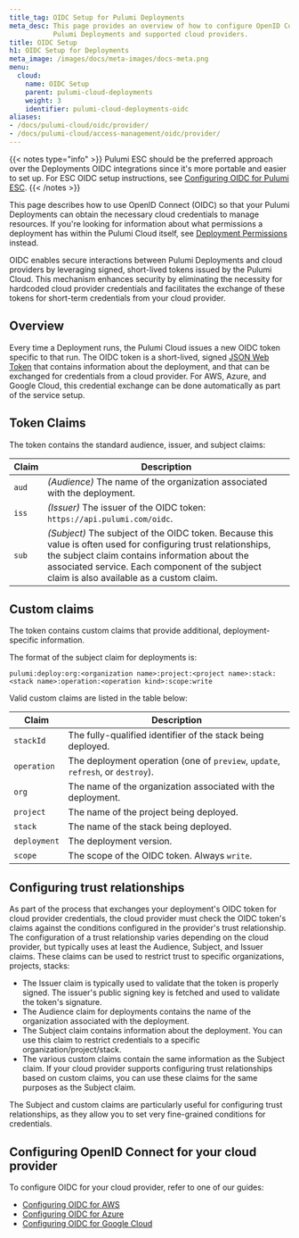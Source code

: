 ```yaml
---
title_tag: OIDC Setup for Pulumi Deployments
meta_desc: This page provides an overview of how to configure OpenID Connect (OIDC) integration between
           Pulumi Deployments and supported cloud providers.
title: OIDC Setup
h1: OIDC Setup for Deployments
meta_image: /images/docs/meta-images/docs-meta.png
menu:
  cloud:
    name: OIDC Setup
    parent: pulumi-cloud-deployments
    weight: 3
    identifier: pulumi-cloud-deployments-oidc
aliases:
- /docs/pulumi-cloud/oidc/provider/
- /docs/pulumi-cloud/access-management/oidc/provider/
---
```


{{< notes type="info" >}}
Pulumi ESC should be the preferred approach over the Deployments OIDC integrations since it's more portable and easier to set up. For ESC OIDC setup instructions, see [Configuring OIDC for Pulumi ESC](/docs/esc/environments/configuring-oidc/).
{{< /notes >}}

This page describes how to use OpenID Connect (OIDC) so that your Pulumi Deployments can obtain the necessary cloud credentials to manage resources. If you're looking for information about what permissions a deployment has within the Pulumi Cloud itself, see [Deployment Permissions](/docs/pulumi-cloud/deployments/reference/#deployment-permissions) instead.

OIDC enables secure interactions between Pulumi Deployments and cloud providers by leveraging signed, short-lived tokens issued by the Pulumi Cloud. This mechanism enhances security by eliminating the necessity for hardcoded cloud provider credentials and facilitates the exchange of these tokens for short-term credentials from your cloud provider.

## Overview

Every time a Deployment runs, the Pulumi Cloud issues a new OIDC token specific to that run. The OIDC token is a short-lived, signed [JSON Web Token](https://jwt.io) that contains information about the deployment, and that can be exchanged for credentials from a cloud provider. For AWS, Azure, and Google Cloud, this credential exchange can be done automatically as part of the service setup.

## Token Claims

The token contains the standard audience, issuer, and subject claims:

| Claim | Description                                                                                                                                                                                                                                                                                                                                                                                                                   |
|-------|-------------------------------------------------------------------------------------------------------------------------------------------------------------------------------------------------------------------------------------------------------------------------------------------------------------------------------------------------------------------------------------------------------------------------------|
| `aud` | _(Audience)_ The name of the organization associated with the deployment.                                                                                                                                                                                                                                                                                                                                                     |
| `iss` | _(Issuer)_ The issuer of the OIDC token: `https://api.pulumi.com/oidc`.                                                                                                                                                                                                                                                                                                                                                       |
| `sub` | _(Subject)_ The subject of the OIDC token. Because this value is often used for configuring trust relationships, the subject claim contains information about the associated service. Each component of the subject claim is also available as a custom claim. |

## Custom claims

The token contains custom claims that provide additional, deployment-specific information.

The format of the subject claim for deployments is:

`pulumi:deploy:org:<organization name>:project:<project name>:stack:<stack name>:operation:<operation kind>:scope:write`

Valid custom claims are listed in the table below:

| Claim        | Description                                                                     |
|--------------|---------------------------------------------------------------------------------|
| `stackId`    | The fully-qualified identifier of the stack being deployed.                     |
| `operation`  | The deployment operation (one of `preview`, `update`, `refresh`, or `destroy`). |
| `org`        | The name of the organization associated with the deployment.                    |
| `project`    | The name of the project being deployed.                                         |
| `stack`      | The name of the stack being deployed.                                           |
| `deployment` | The deployment version.                                                         |
| `scope`      | The scope of the OIDC token. Always `write`.                                    |

## Configuring trust relationships

As part of the process that exchanges your deployment's OIDC token for cloud provider credentials, the cloud provider must check the OIDC token's claims against the conditions configured in the provider's trust relationship. The configuration of a trust relationship varies depending on the cloud provider, but typically uses at least the Audience, Subject, and Issuer claims. These claims can be used to restrict trust to specific organizations, projects, stacks:

* The Issuer claim is typically used to validate that the token is properly signed. The issuer's public signing key is fetched and used to validate the token's signature.
* The Audience claim for deployments contains the name of the organization associated with the deployment.
* The Subject claim contains information about the deployment. You can use this claim to restrict credentials to a specific organization/project/stack.
* The various custom claims contain the same information as the Subject claim. If your cloud provider supports configuring trust relationships based on custom claims, you can use these claims for the same purposes as the Subject claim.

The Subject and custom claims are particularly useful for configuring trust relationships, as they allow you to set very fine-grained conditions for credentials.

## Configuring OpenID Connect for your cloud provider

To configure OIDC for your cloud provider, refer to one of our guides:

* [Configuring OIDC for AWS](/docs/pulumi-cloud/deployments/oidc/aws/)
* [Configuring OIDC for Azure](/docs/pulumi-cloud/deployments/oidc/azure/)
* [Configuring OIDC for Google Cloud](/docs/pulumi-cloud/deployments/oidc/gcp/)
